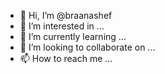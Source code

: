 - 👋 Hi, I’m @braanashef
- 👀 I’m interested in ...
- 🌱 I’m currently learning ...
- 💞️ I’m looking to collaborate on ...
- 📫 How to reach me ...

<!---
braanashef/braanashef is a ✨ special ✨ repository because its `README.md` (this file) appears on your GitHub profile.
You can click the Preview link to take a look at your changes.
--->
